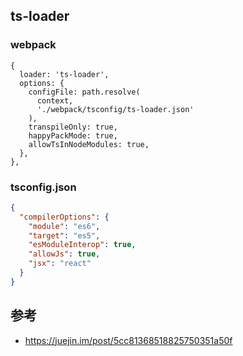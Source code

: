 ## ts-loader

### webpack
```
{
  loader: 'ts-loader',
  options: {
    configFile: path.resolve(
      context,
      './webpack/tsconfig/ts-loader.json'
    ),
    transpileOnly: true,
    happyPackMode: true,
    allowTsInNodeModules: true,
  },
},
```

### tsconfig.json
```json
{
  "compilerOptions": {
    "module": "es6",
    "target": "es5",
    "esModuleInterop": true,
    "allowJs": true,
    "jsx": "react"
  }
}
```

## 参考
- https://juejin.im/post/5cc81368518825750351a50f
